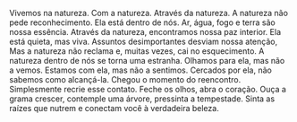 Vivemos na natureza. Com a natureza. Através da natureza.
A natureza não pede reconhecimento. Ela está dentro de nós.
Ar, água, fogo e terra são nossa essência.
Através da natureza, encontramos nossa paz interior.
Ela está quieta, mas viva.
Assuntos desimportantes desviam nossa atenção,
Mas a natureza não reclama e, muitas vezes, cai no esquecimento.
A natureza dentro de nós se torna uma estranha.
Olhamos para ela, mas não a vemos.
Estamos com ela, mas não a sentimos.
Cercados por ela, não sabemos como alcançá-la.
Chegou o momento do reencontro.
Simplesmente recrie esse contato.
Feche os olhos, abra o coração.
Ouça a grama crescer, contemple uma árvore, pressinta a tempestade.
Sinta as raízes que nutrem e conectam você à verdadeira beleza.
